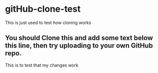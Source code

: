 # gitHub-clone-test
This is just used to test how cloning works

## You should Clone this and add some text below this line, then try uploading to your own GitHub repo.

This is to test that my changes work 
